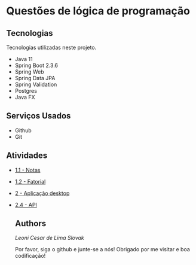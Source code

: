 # Questões de lógica de programação

## Tecnologias

Tecnologias utilizadas neste projeto.

* Java 11
* Spring Boot 2.3.6
* Spring Web
* Spring Data JPA
* Spring Validation
* Postgres
* Java FX


## Serviços Usados

* Github
* Git

## Atividades
- [1.1 - Notas](https://github.com/leoniCS99/exercicios/blob/main/src/main/java/Exercicio1/Notas.java)
- [1.2 - Fatorial](https://github.com/leoniCS99/exercicios/blob/main/src/main/java/Exercicio2/Fatorial.java)
- [2 - Aplicação desktop](https://github.com/leoniCS99/storeShoes)
- [2.4 - API](https://github.com/leoniCS99/Api-store)



  ## Authors

  *Leoni Cesar de Lima Slovak*

  Por favor, siga o github e junte-se a nós!
  Obrigado por me visitar e boa codificação!
